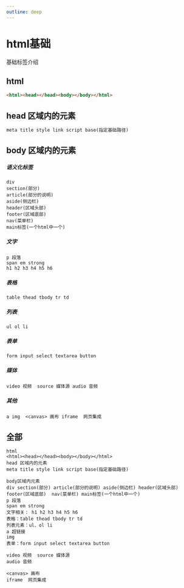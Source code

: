 ```yaml
---
outline: deep
---
```


# html基础
基础标签介绍

## html
```html
<html><head></head><body></body></html>
```

## head 区域内的元素
```html
meta title style link script base(指定基础路径)
```
## body 区域内的元素

##### 语义化标签
```
div 
section(部分) 
article(部分的说明) 
aside(侧边栏) 
header(区域头部) 
footer(区域底部)  
nav(菜单栏) 
main标签(一个html中一个)
```
##### 文字
```
p 段落
span em strong
h1 h2 h3 h4 h5 h6
```

##### 表格
```
table thead tbody tr td
```

##### 列表
```
ul ol li
```
##### 表单
```
form input select textarea button
```
##### 媒体
```
video 视频  source 媒体源 audio 音频
```

##### 其他
```
a img  <canvas> 画布 iframe  网页集成
```

## 全部
```
html 
<html><head></head><body></body></html>
head 区域内的元素
meta title style link script base(指定基础路径)

body区域内元素
div section(部分) article(部分的说明) aside(侧边栏) header(区域头部) footer(区域底部)  nav(菜单栏) main标签(一个html中一个)
p 段落
span em strong
文字相关： h1 h2 h3 h4 h5 h6
表格：table thead tbody tr td
列表元素：ul、ol li
a 超链接
img
表单：form input select textarea button

video 视频  source 媒体源
audio 音频

<canvas> 画布
iframe  网页集成
```


